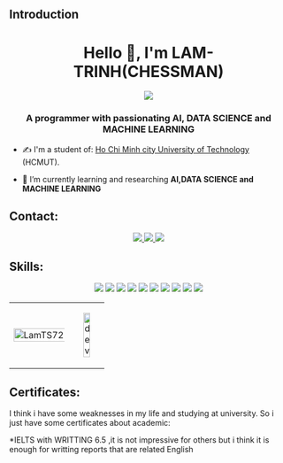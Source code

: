 ## Introduction
<h1 align="center">Hello 👋, I'm LAM-TRINH(CHESSMAN)</h1>
<p align="center"><img src="https://img.icons8.com/color/48/000000/vietnam-circular.png"/></p>
<h3 align="center">A programmer with passionating AI, DATA SCIENCE and MACHINE LEARNING </h3>

- ✍ I'm a student of: [Ho Chi Minh city University of Technology](https://www.hcmut.edu.vn/vi) (HCMUT).

- 🌱 I’m currently learning and researching **AI,DATA SCIENCE and MACHINE LEARNING**


## Contact:


<p align="center">

  <a href="https://www.facebook.com/lam.smile.haha/" alt="Facebook">
    <img src="https://img.icons8.com/fluent/48/000000/facebook-new.png" target="_blank" />
  </a> 
  <a href="https://github.com/LamTs72" alt="Github">
    <img src="https://img.icons8.com/fluent/48/000000/github.png"/>
  </a> 
  <a href="mailto:sonlam7220@gmail.com" alt="Email">
    <img src="https://img.icons8.com/fluency/48/000000/apple-mail.png"/>
  </a>
</p>

## Skills:
<p align="center">
  <img src="https://img.icons8.com/fluency/48/000000/matlab.png"/>
 <img src="https://img.icons8.com/color/48/000000/c-programming.png"/>
  <img src="https://img.icons8.com/color/48/000000/c-plus-plus-logo.png"/>
  <img src="https://img.icons8.com/color/48/000000/c-sharp-logo.png"/>
  <img src="https://img.icons8.com/color/48/000000/python--v1.png"/>
  <img src="https://img.icons8.com/fluency/48/000000/arduino.png"/>
  <img src="https://img.icons8.com/fluency/48/000000/rstudio.png"/>
  <img src="https://img.icons8.com/color/48/000000/haskell.png"/>
  <img src="https://img.icons8.com/glyph-neue/64/000000/github.png"/>
  <img src="https://img.icons8.com/external-bearicons-outline-color-bearicons/64/null/external-SQL-file-extension-bearicons-outline-color-bearicons.png"/>
</p>

<table style="width:200%;">
  <tr>
      <td>
      <img src="https://github-readme-stats.vercel.app/api/top-langs/?username=LamTS72&bg_color=FFFFFF00&text_color=179fa3&layout=compact&hide=CSS&langs_count=10&custom_title=Top%20ngôn%20ngữ%20được%20dùng" alt="LamTS72" width="200%"/>
    </td>
    <td>
      <p align="center"> 
        <img src="https://cdn.dribbble.com/users/1059583/screenshots/4171367/coding-freak.gif" alt="dev" width="50%"/>
      </p>
    </td>
  </tr>
</table>

## Certificates:

I think i have some weaknesses in my life and studying at university. So i just have some certificates about academic:

*IELTS with WRITTING 6.5 ,it is not impressive for others but i think it is enough for writting reports that are related 
English

